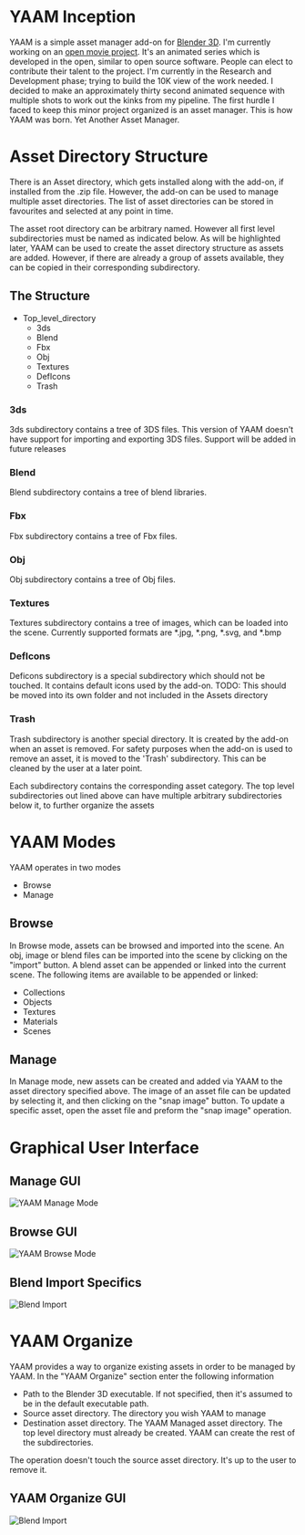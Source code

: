 # YAAM Inception
YAAM is a simple asset manager add-on for [Blender 3D](https://www.blender.org). I'm currently working on an [open movie project](https://www.openmovie.org). It's an animated series which is developed in the open, similar to open source software. People can elect to contribute their talent to the project. I'm currently in the Research and Development phase; trying to build the 10K view of the work needed. I decided to make an approximately thirty second animated sequence with multiple shots to work out the kinks from my pipeline. The first hurdle I faced to keep this minor project organized is an asset manager. This is how YAAM was born. Yet Another Asset Manager. 

# Asset Directory Structure
There is an Asset directory, which gets installed along with the add-on, if installed from the .zip file. However, the add-on can be used to manage multiple asset directories. The list of asset directories can be stored in favourites and selected at any point in time.

The asset root directory can be arbitrary named. However all first level subdirectories must be named as indicated below. As will be highlighted later, YAAM can be used to create the asset directory structure as assets are added. However, if there are already a group of assets available, they can be copied in their corresponding subdirectory.

## The Structure
* Top_level_directory
  * 3ds
  * Blend
  * Fbx
  * Obj
  * Textures
  * DefIcons
  * Trash

### 3ds
3ds subdirectory contains a tree of 3DS files. This version of YAAM doesn't have support for importing and exporting 3DS files. Support will be added in future releases

### Blend
Blend subdirectory contains a tree of blend libraries.

### Fbx
Fbx subdirectory contains a tree of Fbx files.

### Obj
Obj subdirectory contains a tree of Obj files.

### Textures
Textures subdirectory contains a tree of images, which can be loaded into the scene. Currently supported formats are *.jpg, *.png, *.svg, and *.bmp

### DefIcons
Deficons subdirectory is a special subdirectory which should not be touched. It contains default icons used by the add-on.
TODO: This should be moved into its own folder and not included in the Assets directory

### Trash
Trash subdirectory is another special directory. It is created by the add-on when an asset is removed. For safety purposes when the add-on is used to remove an asset, it is moved to the 'Trash' subdirectory. This can be cleaned by the user at a later point.

Each subdirectory contains the corresponding asset category. The top level subdirectories out lined above can have multiple arbitrary subdirectories below it, to further organize the assets

# YAAM Modes
YAAM operates in two modes
* Browse
* Manage

## Browse
In Browse mode, assets can be browsed and imported into the scene. An obj, image or blend files can be imported into the scene by clicking on the "import" button.
A blend asset can be appended or linked into the current scene. The following items are available to be appended or linked:
* Collections
* Objects
* Textures
* Materials
* Scenes

## Manage
In Manage mode, new assets can be created and added via YAAM to the asset directory specified above.
The image of an asset file can be updated by selecting it, and then clicking on the "snap image" button. To update a specific asset, open the asset file and preform the "snap image" operation.

# Graphical User Interface
## Manage GUI
![YAAM Manage Mode](https://github.com/amirpavlo/YAAM/blob/master/Docs/YAAM_GUI.jpg)

## Browse GUI
![YAAM Browse Mode](https://github.com/amirpavlo/YAAM/blob/master/Docs/YAAM_GUI2.jpg)

## Blend Import Specifics
![Blend Import](https://github.com/amirpavlo/YAAM/blob/master/Docs/YAAM_GUI3.jpg)

# YAAM Organize
YAAM provides a way to organize existing assets in order to be managed by YAAM. In the "YAAM Organize" section enter the following information
* Path to the Blender 3D executable. If not specified, then it's assumed to be in the default executable path.
* Source asset directory. The directory you wish YAAM to manage
* Destination asset directory. The YAAM Managed asset directory. The top level directory must already be created. YAAM can create the rest of the subdirectories.

The operation doesn't touch the source asset directory. It's up to the user to remove it.

## YAAM Organize GUI
![Blend Import](https://github.com/amirpavlo/YAAM/blob/master/Docs/YAAM_GUI4.jpg)
